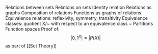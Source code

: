 Relations between sets
Relations on sets
Identity relation
Relations as graphs
Composition of relations
Functions as graphs of relations
Equivalence relations: reflexivity, symmetry, transitivity
Equivalence classes: quotient X/~ with respect to an equivalence class ~
Partitions
Function spaces
Proof of: $$|{0,1}^X| = |P(X)|$$
as part of [[Set Theory]]